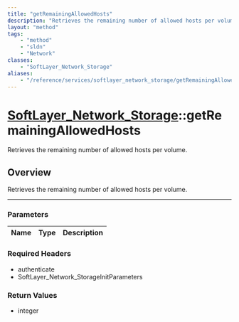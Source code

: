 ```yaml
---
title: "getRemainingAllowedHosts"
description: "Retrieves the remaining number of allowed hosts per volume."
layout: "method"
tags:
    - "method"
    - "sldn"
    - "Network"
classes:
    - "SoftLayer_Network_Storage"
aliases:
    - "/reference/services/softlayer_network_storage/getRemainingAllowedHosts"
---
```

# [SoftLayer_Network_Storage](/reference/services/SoftLayer_Network_Storage)::getRemainingAllowedHosts

Retrieves the remaining number of allowed hosts per volume.


## Overview 
Retrieves the remaining number of allowed hosts per volume. 

-----

### Parameters 
|Name | Type | Description |
| --- | --- | --- |


### Required Headers
* authenticate
* SoftLayer_Network_StorageInitParameters


### Return Values
* integer




